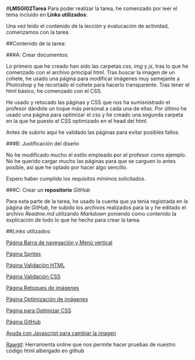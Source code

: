 #**LMSGI02Tarea**
Para poder realizar la tarea, he comenzado por leer el tema incluido en  **Links utilizados**:

Una vez leido el contenido de la lección y evalucación de actividad, comenzamos con la tarea.

##Contenido de la tarea:

###A: Crear documentos:

Lo primero que he creado han sido las carpetas *css*, *img* y *js*, tras lo que he comenzado con el archivo principal html. Tras buscar la imagen de un cohete, he usado una página para modificar imágenes muy semejante a Photoshop y he recortado el cohete para hacerlo transparente. Tras tener el html básico, he comenzado con el CSS.

He usado y retocado las páginas y CSS que nos ha sumisnistrado el profesor dándole un toque más personal a cada una de ellas.
Por último he usado una página para optimizar el css y he creado una segunda carpeta en la que he puesto el CSS optimizado en el head del html.

Antes de subirlo aquí he validado las páginas para evitar posibles fallos.

###B: Justificación del diseño

No he modificado mucho el estilo empleado por el profesor como ejemplo. No he querido cargar mucho las páginas para que se carguen lo antes posible, así que he optado por hacer algo sencillo.

Espero haber cumplido los requisitos mínimos solicitados.

###C: Crear un **repositorio** *GitHub*

Para esta parte de la tarea, he usado la cuenta que ya tenía registrada en la página de *GitHub*, he subido los archivos realizados para la y he editado el archivo *Readme.md* utilizando *Markdown* poniendo como contenido la explicación de todo lo que he hecho para crear la tarea.

##*Links* utilizados:

[Página Barra de navegación y Menú vertical](http://www.w3schools.com/css/css_navbar.asp)

[Página Sprites](http://www.w3schools.com/css/css_image_sprites.asp)

[Página Validación HTML](https://validator.w3.org/)

[Página Validación CSS](http://jigsaw.w3.org/css-validator/)

[Página Retoques de imágenes](http://www.freephototool.com/)

[Página Optimización de imágenes](http://www.imageoptimizer.net/Home.aspx)

[Página para Optimizar CSS](https://cssminifier.com/)

[Página GitHub](https://github.com/)

[Ayuda con Javascript para cambiar la imagen](http://foro.elhacker.net/desarrollo_web/funcion_javascript_para_cambiar_imagen_con_un_clic-t74576.0.html)

[Rawgit](https://rawgit.com/): Herramienta online que nos permite hacer pruebas de nuestro código html albergado en github

